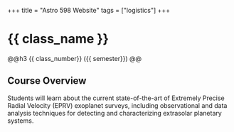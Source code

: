 +++
title = "Astro 598 Website"
tags = ["logistics"]
+++

# {{ class_name }}
@@h3 {{ class_number}}  ({{ semester}}) @@

## Course Overview
Students will learn about the current state-of-the-art of Extremely Precise Radial Velocity (EPRV) exoplanet surveys, including observational and data analysis techniques for detecting and characterizing extrasolar planetary systems.  
